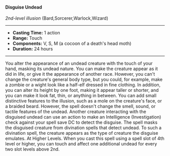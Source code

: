 #### Disguise Undead
*2nd-level illusion* (Bard,Sorcerer,Warlock,Wizard)
___
- **Casting Time:** 1 action
- **Range:** Touch
- **Components:** V, S, M (a cocoon of a death's head moth)
- **Duration:** 24 hours
---
You alter the appearance of an undead creature
with the touch of your hand, masking its undead
nature. You can make the creature appear as it did
in life, or give it the appearance of another race.
However, you can't change the creature's general
body type, but you could, for example, make a
zombie or a wight look like a half-elf dressed in fine
clothing. In addition, you can alter its height by one
foot, making it appear taller or shorter, and you can
make it look fat, thin, or anything in between. You
can add small distinctive features to the illusion,
such as a mole on the creature's face, or a braided
beard. However, the spell doesn't change the smell,
sound, or tactile features of the undead.
Another creature interacting with the disguised
undead can use an action to make an Intelligence
(Investigation) check against your spell save DC to
detect the disguise. The spell masks the disguised
creature from divination spells that detect undead.
To such a divination spell, the creature appears as
the type of creature the disguise emulates.
At Higher Levels. When you cast this spell using
a spell slot of 4th level or higher, you can touch and
affect one additional undead for every two slot
levels above 2nd.

